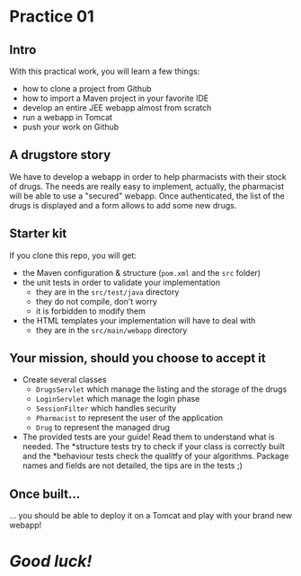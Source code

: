 # Practice 01

## Intro

With this practical work, you will learn a few things:
* how to clone a project from Github
* how to import a Maven project in your favorite IDE
* develop an entire JEE webapp almost from scratch
* run a webapp in Tomcat
* push your work on Github

## A drugstore story

We have to develop a webapp in order to help pharmacists with their stock of drugs.
The needs are really easy to implement, actually, the pharmacist will be able to use a "secured" webapp. Once authenticated, the list of the drugs is displayed and a form allows to add some new drugs.

## Starter kit

If you clone this repo, you will get:
* the Maven configuration & structure (`pom.xml` and the `src` folder)
* the unit tests in order to validate your implementation
  * they are in the `src/test/java` directory
  * they do not compile, don't worry
  * it is forbidden to modify them
* the HTML templates your implementation will have to deal with
  * they are in the `src/main/webapp` directory
  
## Your mission, should you choose to accept it

* Create several classes
  * `DrugsServlet` which manage the listing and the storage of the drugs
  * `LoginServlet` which manage the login phase
  * `SessionFilter` which handles security
  * `Pharmacist` to represent the user of the application
  * `Drug` to represent the managed drug
* The provided tests are your guide! Read them to understand what is needed. The *structure tests try to check if your class is correctly built and the *behaviour tests check the qualitfy of your algorithms. Package names and fields are not detailed, the tips are in the tests ;)

## Once built...

... you should be able to deploy it on a Tomcat and play with your brand new webapp!

# _Good luck!_
 
 
